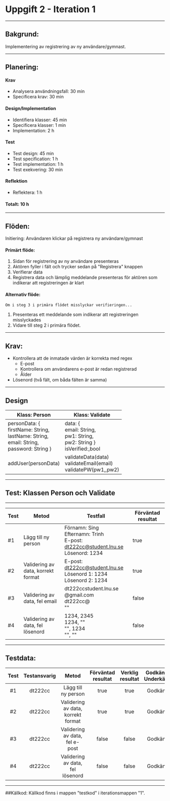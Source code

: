 # Uppgift 2 - Iteration 1

------
## Bakgrund:
Implementering av registrering av ny användare/gymnast.

------
## Planering:
#### Krav
* Analysera användningsfall: 30 min
* Specificera krav: 30 min

#### Design/Implementation
* Identifiera klasser: 45 min
* Specificera klasser: 1 min
* Implementation: 2 h

#### Test
* Test design: 45 min
* Test specification: 1 h
* Test implementation: 1 h
* Test exekvering: 30 min

#### Reflektion
* Reflektera: 1 h

#### Totalt: 10 h

------
## Flöden:
Initiering: Användaren klickar på registrera ny användare/gymnast

#### Primärt flöde:
1. Sidan för registrering av ny användare presenteras
2. Aktören fyller i fält och trycker sedan på "Registrera" knappen
3. Verifierar data
4. Registrera data och lämplig meddelande presenteras för aktören som indikerar att registreringen är klart

#### Alternativ flöde:
	Om i steg 3 i primära flödet misslyckar verifieringen...
1. Presenteras ett meddelande som indikerar att registreringen misslyckades
2. Vidare till steg 2 i primära flödet.

------

## Krav:
* Kontrollera att de inmatade värden är korrekta med regex
    * E-post
    * Kontrollera om användarens e-post är redan registrerad
    * Ålder
* Lösenord (två fält, om båda fälten är samma)

------
## Design
| Klass: Person                                      | Klass: Validate                                                             |
|----------------------------------------------------|-----------------------------------------------------------------------------|
| personData: {    <br>firstName: String, <br>   lastName: String,   <br> email: String,  <br>  password: String } | data: {   <br> email: String, <br>   pw1: String,   <br> pw2: String }<br> isVerified:,bool |
| addUser(personData)                                | validateData(data)<br>validateEmail(email)<br>validatePW(pw1,,pw2)                |

------
## Test: Klassen Person och Validate

------
| Test | Metod                              | Testfall                                                                     | Förväntad resultat |
|------|------------------------------------|------------------------------------------------------------------------------|--------------------|
| #1   | Lägg till ny person                | Förnamn: Sing <br>Efternamn: Trinh <br>E-post: dt222cc@student.lnu.se <br>Lösenord: 1234 |        true        |
| #2   | Validering av data, korrekt format | E-post: dt222cc@student.lnu.se <br>Lösenord 1: 1234 <br>Lösenord 2: 1234             |        true        |
| #3   | Validering av data, fel email      | dt222ccstudent.lnu.se <br>@gmail.com <br>dt222cc@ <br>""                                 |        false       |
| #4   | Validering av data, fel lösenord   | 1234, 2345 <br>1234, "" <br>"", 1234 <br>"", ""                                         |        false       |

------
## Testdata:
| Test | Testansvarig |                Metod               | Förväntad resultat | Verklig resultat | Godkänt/ Underkänt |
|:----:|:------------:|:----------------------------------:|:------------------:|:----------------:|:------------------:|
|  #1  |    dt222cc   |Lägg till ny person                 |        true        |       true       |       Godkänt      |
|  #2  |    dt222cc   |Validering av data, korrekt format  |        true        |       true       |       Godkänt      |
|  #3  |    dt222cc   |Validering av data, fel e-post      |        false       |       false      |       Godkänt      |
|  #4  |    dt222cc   |Validering av data, fel lösenord    |        false       |       false      |       Godkänt      |

------
##Källkod:
Källkod finns i mappen "testkod" i iterationsmappen "1".